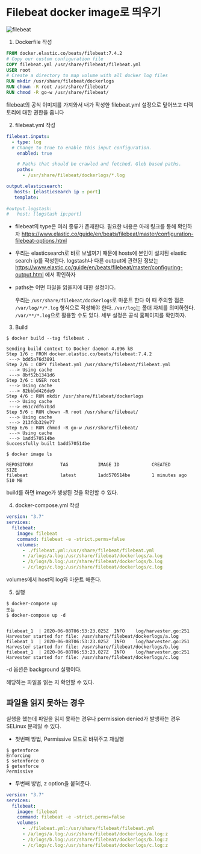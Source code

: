 # Filebeat docker image로 띄우기

![filebeat](C:\Users\ddd41\Desktop\filebeat.png)



1. Dockerfile 작성

```dockerfile
FROM docker.elastic.co/beats/filebeat:7.4.2
# Copy our custom configuration file
COPY filebeat.yml /usr/share/filebeat/filebeat.yml
USER root
# Create a directory to map volume with all docker log files
RUN mkdir /usr/share/filebeat/dockerlogs
RUN chown -R root /usr/share/filebeat/
RUN chmod -R go-w /usr/share/filebeat/
```

filebeat의 공식 이미지를 가져와서 내가 작성한 filebeat.yml 설정으로 덮어쓰고 디렉토리에 대한 권한을 줍니다

2. filebeat.yml 작성

```yaml
filebeat.inputs:
  - type: log
  # Change to true to enable this input configuration.
    enabled: true

    # Paths that should be crawled and fetched. Glob based paths.
    paths:
      - /usr/share/filebeat/dockerlogs/*.log

output.elasticsearch:
   hosts: [elasticsearch ip : port]
   template:
   
#output.logstash:
#   host: [logstash ip:port]

```

- filebeat의 type은 여러 종류가 존재한다. 필요한 내용은 아래 링크를 통해 확인하자
  https://www.elastic.co/guide/en/beats/filebeat/master/configuration-filebeat-options.html 

- 우리는 elasticsearch로 바로 보낼꺼기 때문에 hosts에 본인이 설치된 elastic search ip를 작성한다.
  logstash나 다른 output에 관련된 정보는 https://www.elastic.co/guide/en/beats/filebeat/master/configuring-output.html 에서 확인하자

- paths는 어떤 파일을 읽을지에 대한 설정이다.

  우리는 `/usr/share/filebeat/dockerlogs`로 마운트 한다
  이 때 주의할 점은 `/var/log/*/*.log` 형식으로 작성해야 한다. `/var/log`는 폴더 자체를 의미하한다.
  `/var/**/*.log`으로 활용할 수도 있다. 세부 설정은 공식 홈페이지를 확인하자.

3. Build

```shell
$ docker build --tag filebeat .

Sending build context to Docker daemon 4.096 kB
Step 1/6 : FROM docker.elastic.co/beats/filebeat:7.4.2
 ---> bdd5a76d3891
Step 2/6 : COPY filebeat.yml /usr/share/filebeat/filebeat.yml
 ---> Using cache
 ---> 8bf52b1341d6
Step 3/6 : USER root
 ---> Using cache
 ---> 82bbbd426de9
Step 4/6 : RUN mkdir /usr/share/filebeat/dockerlogs
 ---> Using cache
 ---> e61c7df67b3d
Step 5/6 : RUN chown -R root /usr/share/filebeat/
 ---> Using cache
 ---> 213fdb329e77
Step 6/6 : RUN chmod -R go-w /usr/share/filebeat/
 ---> Using cache
 ---> 1add570514be
Successfully built 1add570514be

$ docker image ls 

REPOSITORY          TAG           IMAGE ID            CREATED             SIZE
filebeat            latest        1add570514be        1 minutes ago      510 MB
```

build를 하면 image가 생성된 것을 확인할 수 있다.



4. docker-compose.yml 작성

```yaml
version: "3.7"
services:
  filebeat:
    image: filebeat
    command: filebeat -e -strict.perms=false
    volumes:
      - ./filebeat.yml:/usr/share/filebeat/filebeat.yml
      - /a/logs/a.log:/usr/share/filebeat/dockerlogs/a.log
      - /b/logs/b.log:/usr/share/filebeat/dockerlogs/b.log
      - /c/logs/c.log:/usr/share/filebeat/dockerlogs/c.log
```

volumes에서 host의 log와 마운트 해준다.



5. 실행

```shell
$ docker-compose up
또는
$ docker-compose up -d


filebeat_1  | 2020-06-08T06:53:23.025Z  INFO    log/harvester.go:251    Harvester started for file: /usr/share/filebeat/dockerlogs/a.log
filebeat_1  | 2020-06-08T06:53:23.025Z  INFO    log/harvester.go:251    Harvester started for file: /usr/share/filebeat/dockerlogs/b.log
filebeat_1  | 2020-06-08T06:53:23.027Z  INFO    log/harvester.go:251    Harvester started for file: /usr/share/filebeat/dockerlogs/c.log
```

-d 옵션은 background 실행이다.

해당하는 파일을 읽는 지 확인할 수 있다.



## 파일을 읽지 못하는 경우

실행을 했는데 파일을 읽지 못하는 경우나 permission denied가 발생하는 경우 SELinux 문제일 수 있다.

- 첫번째 방법, Permissive 모드로 바꿔주고 재실행

```shell
$ getenforce
Enforcing
$ setenforce 0
$ getenforce
Permissive
```

- 두번째 방법, z option을 붙혀준다.

```yaml
version: "3.7"
services:
  filebeat:
    image: filebeat
    command: filebeat -e -strict.perms=false
    volumes:
      - ./filebeat.yml:/usr/share/filebeat/filebeat.yml
      - /a/logs/a.log:/usr/share/filebeat/dockerlogs/a.log:z
      - /b/logs/b.log:/usr/share/filebeat/dockerlogs/b.log:z
      - /c/logs/c.log:/usr/share/filebeat/dockerlogs/c.log:z
```

